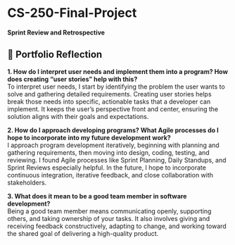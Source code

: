 # CS-250-Final-Project  
**Sprint Review and Retrospective**

## 📘 Portfolio Reflection

**1. How do I interpret user needs and implement them into a program? How does creating “user stories” help with this?**  
To interpret user needs, I start by identifying the problem the user wants to solve and gathering detailed requirements. Creating user stories helps break those needs into specific, actionable tasks that a developer can implement. It keeps the user’s perspective front and center, ensuring the solution aligns with their goals and expectations.

**2. How do I approach developing programs? What Agile processes do I hope to incorporate into my future development work?**  
I approach program development iteratively, beginning with planning and gathering requirements, then moving into design, coding, testing, and reviewing. I found Agile processes like Sprint Planning, Daily Standups, and Sprint Reviews especially helpful. In the future, I hope to incorporate continuous integration, iterative feedback, and close collaboration with stakeholders.

**3. What does it mean to be a good team member in software development?**  
Being a good team member means communicating openly, supporting others, and taking ownership of your tasks. It also involves giving and receiving feedback constructively, adapting to change, and working toward the shared goal of delivering a high-quality product.
